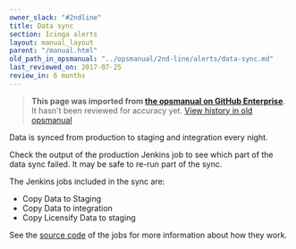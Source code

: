 ```yaml
---
owner_slack: "#2ndline"
title: Data sync
section: Icinga alerts
layout: manual_layout
parent: "/manual.html"
old_path_in_opsmanual: "../opsmanual/2nd-line/alerts/data-sync.md"
last_reviewed_on: 2017-07-25
review_in: 6 months
---
```


> **This page was imported from [the opsmanual on GitHub Enterprise](https://github.com/alphagov/govuk-legacy-opsmanual)**.
It hasn't been reviewed for accuracy yet.
[View history in old opsmanual](https://github.com/alphagov/govuk-legacy-opsmanual/tree/master/2nd-line/alerts/data-sync.md)


Data is synced from production to staging and integration every night.

Check the output of the production Jenkins job to see which part of
the data sync failed. It may be safe to re-run part of the sync.

The Jenkins jobs included in the sync are:

* Copy Data to Staging
* Copy Data to integration
* Copy Licensify Data to staging

See the [source code](https://github.com/alphagov/env-sync-and-backup/tree/master/jobs) of the jobs for more information about how they work.
